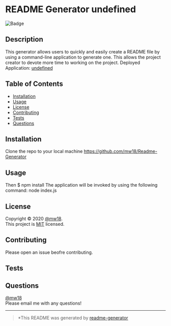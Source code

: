 # README Generator undefined
  ![Badge](https://img.shields.io/badge/license-MIT-green)
  ## Description
  This generator allows users to quickly and easily create a README file by using a command-line application to generate one. This allows the project creator to devote more time to working on the project.
  Deployed Application: [undefined](undefined)
  ## Table of Contents
  * [Installation](#installation)
  * [Usage](#usage)
  * [License](#license)
  * [Contributing](#contributing)
  * [Tests](#tests)
  * [Questions](#questions)
  
  ## Installation
  Clone the repo to your local machine https://github.com/mw18/Readme-Generator
  ## Usage
  Then $ npm install The application will be invoked by using the following command: node index.js
  ## License
  Copyright &#169; 2020 [@mw18](https://github.com/mw18).<br>
  This project is [MIT](https://choosealicense.com/licenses/mit/) licensed.
  
  ## Contributing
  Please open an issue beofre contributing. 
  ## Tests
  
  ## Questions
  [@mw18](https://github.com/mw18)<br>
  Please email me with any questions! 
  _____________________________________________________
  > *This README was generated by [readme-generator](https://mw18.github.io/Readme-Generator/)
